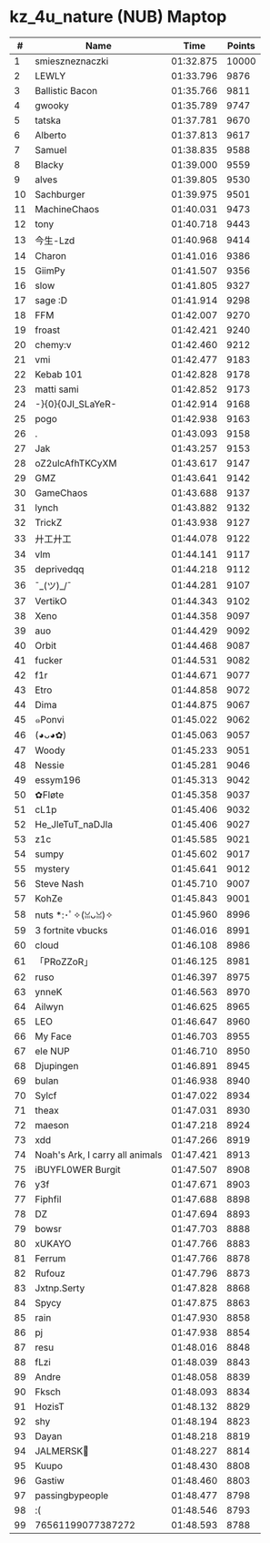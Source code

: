 # kz_4u_nature (NUB) Maptop

|  # | Name | Time | Points |
|-------------- | -------------- | -------------- | -------------- | 
| 1 | smieszneznaczki | 01:32.875 | 10000 | 
| 2 | LEWLY | 01:33.796 | 9876 | 
| 3 | Ballistic Bacon | 01:35.766 | 9811 | 
| 4 | gwooky | 01:35.789 | 9747 | 
| 5 | tatska | 01:37.781 | 9670 | 
| 6 | Alberto | 01:37.813 | 9617 | 
| 7 | Samuel | 01:38.835 | 9588 | 
| 8 | Blacky | 01:39.000 | 9559 | 
| 9 | alves | 01:39.805 | 9530 | 
| 10 | Sachburger | 01:39.975 | 9501 | 
| 11 | MachineChaos | 01:40.031 | 9473 | 
| 12 | tony | 01:40.718 | 9443 | 
| 13 | 今生-Lzd | 01:40.968 | 9414 | 
| 14 | Charon | 01:41.016 | 9386 | 
| 15 | GiimPy | 01:41.507 | 9356 | 
| 16 | slow | 01:41.805 | 9327 | 
| 17 | sage :D | 01:41.914 | 9298 | 
| 18 | FFM | 01:42.007 | 9270 | 
| 19 | froast | 01:42.421 | 9240 | 
| 20 | chemy:v | 01:42.460 | 9212 | 
| 21 | vmi | 01:42.477 | 9183 | 
| 22 | Kebab 101 | 01:42.828 | 9178 | 
| 23 | matti sami | 01:42.852 | 9173 | 
| 24 | -}{0}{0JI_SLaYeR- | 01:42.914 | 9168 | 
| 25 | pogo | 01:42.938 | 9163 | 
| 26 | . | 01:43.093 | 9158 | 
| 27 | Jak | 01:43.257 | 9153 | 
| 28 | oZ2ulcAfhTKCyXM | 01:43.617 | 9147 | 
| 29 | GMZ | 01:43.641 | 9142 | 
| 30 | GameChaos | 01:43.688 | 9137 | 
| 31 | lynch | 01:43.882 | 9132 | 
| 32 | TrickZ | 01:43.938 | 9127 | 
| 33 | 廾工廾工 | 01:44.078 | 9122 | 
| 34 | vlm | 01:44.141 | 9117 | 
| 35 | deprivedqq | 01:44.218 | 9112 | 
| 36 | ¯\_(ツ)_/¯ | 01:44.281 | 9107 | 
| 37 | VertikO | 01:44.343 | 9102 | 
| 38 | Xeno | 01:44.358 | 9097 | 
| 39 | auo | 01:44.429 | 9092 | 
| 40 | Orbit | 01:44.468 | 9087 | 
| 41 | fucker | 01:44.531 | 9082 | 
| 42 | f1r | 01:44.671 | 9077 | 
| 43 | Etro | 01:44.858 | 9072 | 
| 44 | Dima | 01:44.875 | 9067 | 
| 45 | ๑Ponvi | 01:45.022 | 9062 | 
| 46 | (◕ᴗ◕✿) | 01:45.063 | 9057 | 
| 47 | Woody | 01:45.233 | 9051 | 
| 48 | Nessie | 01:45.281 | 9046 | 
| 49 | essym196 | 01:45.313 | 9042 | 
| 50 | ✿Fløte | 01:45.358 | 9037 | 
| 51 | cL1p | 01:45.406 | 9032 | 
| 52 | He_JleTuT_naDJla | 01:45.406 | 9027 | 
| 53 | z1c | 01:45.585 | 9021 | 
| 54 | sumpy | 01:45.602 | 9017 | 
| 55 | mystery | 01:45.641 | 9012 | 
| 56 | Steve Nash | 01:45.710 | 9007 | 
| 57 | KohZe | 01:45.843 | 9001 | 
| 58 | nuts *:･ﾟ✧(ꈍᴗꈍ)✧ | 01:45.960 | 8996 | 
| 59 | 3 fortnite vbucks | 01:46.016 | 8991 | 
| 60 | cloud | 01:46.108 | 8986 | 
| 61 | 「PRoZZoR」 | 01:46.125 | 8981 | 
| 62 | ruso | 01:46.397 | 8975 | 
| 63 | ynneK | 01:46.563 | 8970 | 
| 64 | Ailwyn | 01:46.625 | 8965 | 
| 65 | LEO | 01:46.647 | 8960 | 
| 66 | My Face | 01:46.703 | 8955 | 
| 67 | ele NUP | 01:46.710 | 8950 | 
| 68 | Djupingen | 01:46.891 | 8945 | 
| 69 | bulan | 01:46.938 | 8940 | 
| 70 | Sylcf | 01:47.022 | 8934 | 
| 71 | theax | 01:47.031 | 8930 | 
| 72 | maeson | 01:47.218 | 8924 | 
| 73 | xdd | 01:47.266 | 8919 | 
| 74 | Noah's Ark, I carry all animals | 01:47.421 | 8913 | 
| 75 | iBUYFL0WER Burgit | 01:47.507 | 8908 | 
| 76 | y3f | 01:47.671 | 8903 | 
| 77 | Fiphfil | 01:47.688 | 8898 | 
| 78 | DZ | 01:47.694 | 8893 | 
| 79 | bowsr | 01:47.703 | 8888 | 
| 80 | xUKAYO | 01:47.766 | 8883 | 
| 81 | Ferrum | 01:47.766 | 8878 | 
| 82 | Rufouz | 01:47.796 | 8873 | 
| 83 | Jxtnp.Serty | 01:47.828 | 8868 | 
| 84 | Spycy | 01:47.875 | 8863 | 
| 85 | rain | 01:47.930 | 8858 | 
| 86 | pj | 01:47.938 | 8854 | 
| 87 | resu | 01:48.016 | 8848 | 
| 88 | fLzi | 01:48.039 | 8843 | 
| 89 | Andre | 01:48.058 | 8839 | 
| 90 | Fksch | 01:48.093 | 8834 | 
| 91 | HozisT | 01:48.132 | 8829 | 
| 92 | shy | 01:48.194 | 8823 | 
| 93 | Dayan | 01:48.218 | 8819 | 
| 94 | JALMERSK👀 | 01:48.227 | 8814 | 
| 95 | Kuupo | 01:48.430 | 8808 | 
| 96 | Gastiw | 01:48.460 | 8803 | 
| 97 | passingbypeople | 01:48.477 | 8798 | 
| 98 | :( | 01:48.546 | 8793 | 
| 99 | 76561199077387272 | 01:48.593 | 8788 | 


